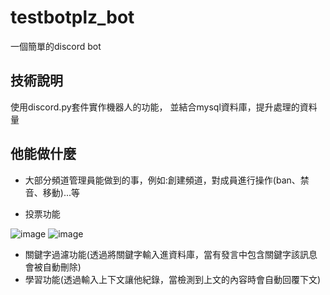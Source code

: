 # testbotplz_bot
一個簡單的discord bot

## 技術說明
使用discord.py套件實作機器人的功能，
並結合mysql資料庫，提升處理的資料量

## 他能做什麼
- 大部分頻道管理員能做到的事，例如:創建頻道，對成員進行操作(ban、禁音、移動)...等

- 投票功能

![image](https://github.com/user-attachments/assets/902df563-6645-448e-9282-1668376b58b8)
![image](https://github.com/user-attachments/assets/1ef6c8b5-d3ab-496f-9804-fda4ddf75af6)

- 關鍵字過濾功能(透過將關鍵字輸入進資料庫，當有發言中包含關鍵字該訊息會被自動刪除)
- 學習功能(透過輸入上下文讓他紀錄，當檢測到上文的內容時會自動回覆下文)
